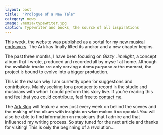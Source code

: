 ```yaml
---
layout: post
title:  "Prologue of a New Tale"
category: news
image: /media/typewriter.jpg
caption: Typewriter and books, the source of all inspirations.
---
```


This week, the website was published as a portal for my [new musical endeavors](/#music-section). The Ark has finally lifted its anchor and a new chapter begins.

The past three months, I have been focusing on _Gizzy Limelight_, a concept album that I wrote, produced and recorded all by myself at home. Although the available tracks are only serving a demo purpose at the moment, the project is bound to evolve into a bigger production.

This is the reason why I am currently open for suggestions and contributors. Mainly seeking for a producer to record in the studio and musicians with whom I could perform this story live. If you’re reading this and feel that you could contribute, feel free to [contact me](mailto:mail@noahsarkmusic.com).

The [Ark Blog](/blog) will feature a new post every week on behind the scenes and the making of the album with insights on what makes it so special. You will also be able to find information on musicians that I admire and that influenced my writing process. So stay tuned for the next article and thanks for visiting! This is only the beginning of a revolution...
